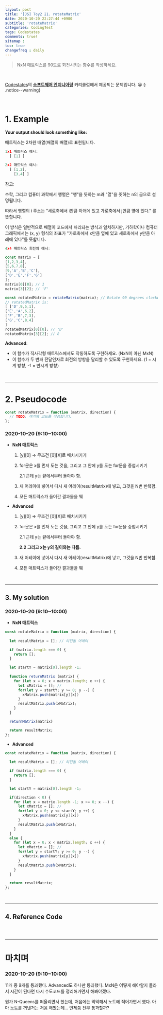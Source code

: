 ```yaml
---
layout: post
title: '[JS] Toy2 21. rotateMatrix'
date: 2020-10-20 22:27:44 +0900
subtitle: 'rotateMatrix'
categories: CodingTest
tags: Codestates
comments: true!
sitemap :
toc: true
changefreq : daily
---
```


> NxN 매트릭스를 90도로 회전시키는 함수를 작성하세요.

<br>

[Codestates](https://codestates.com/)의 **[소프트웨어 엔지니어링](https://codestates.com/course/software-engineering)** 커리큘럼에서 제공되는 문제입니다. 😀 
{: .notice--warning}

<br>

# 1. Example

**Your output should look something like:**

매트릭스는 2차원 배열(배열의 배열)로 표현됩니다.

```js
1x1 매트릭스 예시:
  [ [1] ]

2x2 매트릭스 예시:
  [ [1,2],
    [3,4] ]
```

참고: 

수학, 그리고 컴퓨터 과학에서 행렬은 "행"을 뜻하는 m과 "열"을 뜻하는 n의 곱으로 설명됩니다. 

따라서 행렬의 i 주소는 "세로축에서 i만큼 아래에 있고 가로축에서 j만큼 옆에 있다." 를 뜻합니다. 

이 방식은 일반적으로 배열이 코드에서 처리되는 방식과 일치하지만, 기하학이나 컴퓨터 그래픽에서는 (x, y) 형식의 좌표가 "가로축에서 x만큼 옆에 있고 세로축에서 y만큼 아래에 있다"를 뜻합니다.

```js
4x4 매트릭스 회전의 예시:

const matrix = [
[1,2,3,4],
[5,6,7,8],
[9,'A','B','C'],
['D','E','F','G']
];
matrix[0][0]; // 1
matrix[3][2]; // 'F'

const rotatedMatrix = rotateMatrix(matrix); // Rotate 90 degrees clockwise
// rotatedMatrix is:
[ ['D',9,5,1],
['E','A',6,2],
['F','B',7,3],
['G','C',8,4]
]
rotatedMatrix[0][0]; // 'D'
rotatedMatrix[3][2]; // 8
```

**Advanced:**

- 이 함수가 직사각형 매트릭스에서도 작동하도록 구현하세요. (NxN이 아닌 MxN)
- 이 함수가 두 번째 전달인자로 회전의 방향을 달리할 수 있도록 구현하세요. (1 = 시계 방향, -1 = 반시계 방향)

<br>

***

# 2. Pseudocode

```js
const rotateMatrix = function (matrix, direction) {
  // TODO: 여기에 코드를 작성합니다.
};
```
###  2020-10-20 (9:10~10:00)

* **NxN 매트릭스**

   1. \[y][0] => 무조건 \[0][X]로 배치시키기

   2. for문은 x를 먼저 도는 것을, 그리고 그 안에 y를 도는 for문을 중첩시키기

        2.1 근데 y는 끝에서부터 돌아야 함. 

   3. 새 어레이에 넣어서 다시 새 어레이(resultMatrix)에 넣고, 그것을 N번 반복함.

   4. 모든 매트릭스가 들어간 결과물을 퉤



* **Advanced**

   1. \[y][0] => 무조건 \[0][X]로 배치시키기

   2. for문은 x를 먼저 도는 것을, 그리고 그 안에 y를 도는 for문을 중첩시키기

      2.1 근데 y는 끝에서부터 돌아야 함. 

      **2.2 그리고 x는 y의 길이와는 다름.**

   3. 새 어레이에 넣어서 다시 새 어레이(resultMatrix)에 넣고, 그것을 N번 반복함.
   
   4. 모든 매트릭스가 들어간 결과물을 퉤


<br>

***

## 3. My solution

### 2020-10-20 (9:10~10:00)

* **NxN 매트릭스**

```js
const rotateMatrix = function (matrix, direction) {
    
  let resultMatrix = []; // 리턴될 어레이

  if (matrix.length === 0) {
    return [];
  }

  let startY = matrix[0].length -1;
  
  function returnMatrix (matrix) {
    for (let x = 0; x < matrix.length; x ++) {
      let xMatrix = []; //
      for(let y = startY; y >= 0; y --) {
        xMatrix.push(matrix[y][x])
      }
      resultMatrix.push(xMatrix);
    }
  }

  returnMatrix(matrix)

  return resultMatrix;
};

```

* **Advanced**

```js
const rotateMatrix = function (matrix, direction) {
    
  let resultMatrix = []; // 리턴될 어레이

  if (matrix.length === 0) {
    return [];
  }

  let startY = matrix[0].length -1;

  if(direction < 0) {
    for (let x = matrix.length -1; x >= 0; x --) {
      let xMatrix = []; //
      for(let y = 0; y <= startY; y ++) {
        xMatrix.push(matrix[y][x])
      }
      resultMatrix.push(xMatrix);
    }
  }
  else {
    for (let x = 0; x < matrix.length; x ++) {
      let xMatrix = []; //
      for(let y = startY; y >= 0; y --) {
        xMatrix.push(matrix[y][x])
      }
      resultMatrix.push(xMatrix);
    }
  }

  return resultMatrix;
};


```

<br>

***

## 4. Reference Code

```js

```

<br>

***

# 마치며

### 2020-10-20 (9:10~10:00)

11개 중 9개를 통과했다. Advanced도 하나만 통과했다. MxN은 어떻게 해야할지 몰라서 시간이 된다면 다시 수도코드를 정리해가면서 해봐야겠다.

뭔가 N-Queens를 떠올리면서 했는데, 처음에는 막막해서 노트에 적어가면서 했다. 아마 노트를 꺼낸거는 처음 해봤는데... 언제쯤 전부 통과할까?


